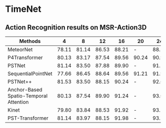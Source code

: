 # TimeNet

## Action Recognition results on MSR-Action3D
| Methods                                | 4     | 8     | 12    | 16    | 20    | 24   |        
|----------------------------------------|-------|-------|-------|-------|-------|------|
| MeteorNet                              | 78.11 | 81.14 | 86.53 | 88.21 | -     | 88.50 |
| P4Transformer                          | 80.13 | 83.17 | 87.54 | 89.56 | 90.24 | 90.94 |
| PSTNet                                 | 81.14 | 83.50 | 87.88 | 89.90 | -     | 91.20 |
| SequentialPointNet                     | 77.66 | 86.45 | 88.64 | 89.56 | 91.21 | 91.94 |
| PSTNet++                               | 81.53 | 83.50 | 88.15 | 90.24 | -     | 92.68 |
| Anchor-Based Spatio-Temporal Attention | 80.13 | 87.54 | 89.90 | 91.24 | -     | 93.03 |
| Kinet                                  | 79.80 | 83.84 | 88.53 | 91.92 | -     | 93.27 |
| PST-Transformer                        | 81.14 | 83.97 | 88.15 | 91.98 | -     | 93.73 |

